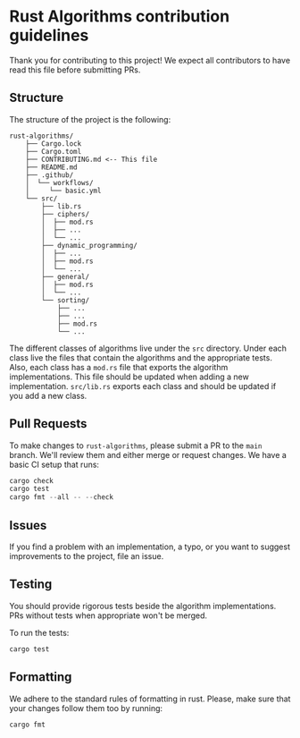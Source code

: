 # Rust Algorithms contribution guidelines

Thank you for contributing to this project! We expect all contributors to have read this file before submitting PRs.

## Structure

The structure of the project is the following:

```plain
rust-algorithms/
    ├── Cargo.lock
    ├── Cargo.toml
    ├── CONTRIBUTING.md <-- This file
    ├── README.md
    ├── .github/
    │  └── workflows/
    │     └── basic.yml
    └── src/
        ├── lib.rs
        ├── ciphers/
        │  ├── mod.rs
        │  ├── ...
        │  └── ...
        ├── dynamic_programming/
        │  ├── ...
        │  ├── mod.rs
        │  └── ...
        ├── general/
        │  ├── mod.rs
        │  └── ...
        └── sorting/
            ├── ...
            ├── ...
            ├── mod.rs
            └── ...
```

The different classes of algorithms live under the `src` directory.
Under each class live the files that contain the algorithms and the appropriate tests.
Also, each class has a `mod.rs` file that exports the algorithm implementations.
This file should be updated when adding a new implementation.
`src/lib.rs` exports each class and should be updated if you add a new class.

## Pull Requests

To make changes to `rust-algorithms`, please submit a PR to the `main` branch.
We'll review them and either merge or request changes.
We have a basic CI setup that runs:

```rust
cargo check
cargo test
cargo fmt --all -- --check
```

## Issues

If you find a problem with an implementation, a typo, or you want to suggest improvements
to the project, file an issue.

## Testing

You should provide rigorous tests beside the algorithm implementations. PRs without
tests when appropriate won't be merged.

To run the tests:

```bash
cargo test
```

## Formatting

We adhere to the standard rules of formatting in rust.
Please, make sure that your changes follow them too by running:

```bash
cargo fmt
```

